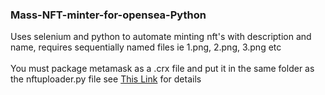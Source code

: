 ### Mass-NFT-minter-for-opensea-Python ###

Uses selenium and python to automate minting nft's with description and name, requires sequentially named files ie 1.png, 2.png, 3.png etc  
<br> 
You must package metamask as a .crx file and put it in the same folder as the nftuploader.py file see [This Link](https://stackoverflow.com/questions/24577024/install-chrome-extension-form-outside-the-chrome-web-store/24577660#24577660) for details 
<br> 
